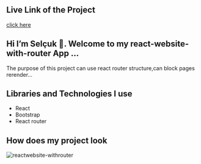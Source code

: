 ## Live Link of the Project

[click here](https://react-website-with-router.netlify.app/)

## Hi I’m Selçuk 👋. Welcome to my react-website-with-router App ...

 The purpose of this project can use react router structure,can block pages rerender...

## Libraries and Technologies I use

 * React
 * Bootstrap
 * React router

## How does my project look

![reactwebsite-withrouter](https://user-images.githubusercontent.com/99830247/184480306-393be250-3c53-4269-bbd7-5dcf05330fb7.gif)

